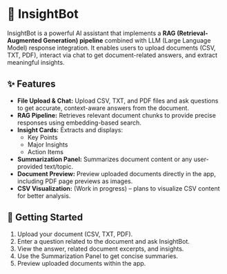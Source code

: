 # 🧠 InsightBot

InsightBot is a powerful AI assistant that implements a **RAG (Retrieval-Augmented Generation) pipeline** combined with LLM (Large Language Model) response integration. It enables users to upload documents (CSV, TXT, PDF), interact via chat to get document-related answers, and extract meaningful insights.

## ✨ Features

- **File Upload & Chat:** Upload CSV, TXT, and PDF files and ask questions to get accurate, context-aware answers from the document.
- **RAG Pipeline:** Retrieves relevant document chunks to provide precise responses using embedding-based search.
- **Insight Cards:** Extracts and displays:
  - Key Points
  - Major Insights
  - Action Items
- **Summarization Panel:** Summarizes document content or any user-provided text/topic.
- **Document Preview:** Preview uploaded documents directly in the app, including PDF page previews as images.
- **CSV Visualization:** (Work in progress) – plans to visualize CSV content for better analysis.

## 🚀 Getting Started

1. Upload your document (CSV, TXT, PDF).
2. Enter a question related to the document and ask InsightBot.
3. View the answer, related document excerpts, and insights.
4. Use the Summarization Panel to get concise summaries.
5. Preview uploaded documents within the app.

